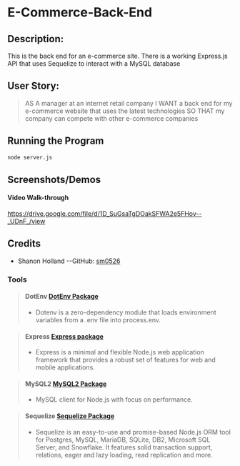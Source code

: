 # E-Commerce-Back-End

## Description:

This is the back end for an e-commerce site. There is a working Express.js API that uses Sequelize to interact with a MySQL database

## User Story:

>AS A manager at an internet retail company I WANT a back end for my e-commerce website that uses the latest technologies SO THAT my company can compete with other e-commerce companies

## Running the Program

```bash
node server.js
```

## Screenshots/Demos

#### Video Walk-through

https://drive.google.com/file/d/1D_SuGsaTgDOakSFWA2e5FHov--_UDnF_/view

## Credits

* Shanon Holland --GitHub: [sm0526](https://github.com/sm0526)

### Tools

> #### DotEnv [DotEnv Package](https://www.npmjs.com/package/dotenv/v/8.2.0)
>
> - Dotenv is a zero-dependency module that loads environment variables from a .env file into process.env.


> #### Express [Express package](https://www.npmjs.com/package/express/v/4.16.4)
>
> - Express is a minimal and flexible Node.js web application framework that provides a robust set of features for web and mobile applications.

> #### MySQL2 [MySQL2 Package](https://www.npmjs.com/package/mysql2/v/2.1.0)
>
> - MySQL client for Node.js with focus on performance.

> #### Sequelize [Sequelize Package](https://www.npmjs.com/package/sequelize/v/5.21.7)
>
> - Sequelize is an easy-to-use and promise-based Node.js ORM tool for Postgres, MySQL, MariaDB, SQLite, DB2, Microsoft SQL Server, and Snowflake. It features solid transaction support, relations, eager and lazy loading, read replication and more.
